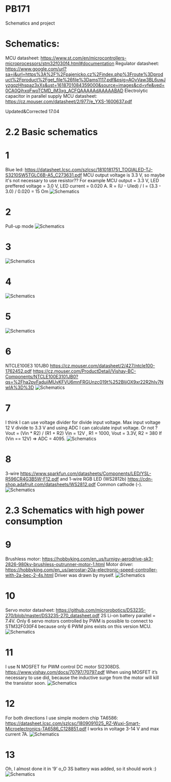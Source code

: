 # PB171
Schematics and project


# Schematics:

MCU datasheet: https://www.st.com/en/microcontrollers-microprocessors/stm32f030f4.html#documentation
Regulator datasheet: https://www.google.com/url?sa=i&url=https%3A%2F%2Fpajenicko.cz%2Findex.php%3Froute%3Dproduct%2Fproduct%2Fget_file%26file%3Dams1117.pdf&psig=AOvVaw3BL6uwJyzgqzHhspaz3xXs&ust=1618701084359000&source=images&cd=vfe&ved=0CA0QjhxqFwoTCMD_iM3xg_ACFQAAAAAdAAAAABAD
Electrolytic capacitor in parallel supply MCU datasheet: https://cz.mouser.com/datasheet/2/977/e_YXS-1600637.pdf

Updated&Corrected 17.04

# 2.2 Basic schematics
# 1
Blue led: https://datasheet.lcsc.com/szlcsc/1810181751_TOGIALED-TJ-S3210SW5TGLC6B-A5_C273631.pdf
MCU output voltage is 3.3 V, so maybe it's not necessary to use resistor?? 
For example MCU output = 3.3 V, LED preffered voltage = 3.0 V, LED current = 0.020 A. 
R = (U - Uled) / I = (3.3 - 3.0) / 0.020 = 15 Om
![Schematics](1_LED.png)

# 2
Pull-up mode
![Schematics](2_Btn&Siwtch.png)
# 3
![Schematics](3_Btn&LED.png)
# 4
![Schematics](4_Stabilization&LED&Btn.png)
# 5
![Schematics](5_Potentiometer.png)
# 6
NTCLE100E3 101JB0
https://cz.mouser.com/datasheet/2/427/ntcle100-1762452.pdf
https://cz.mouser.com/ProductDetail/Vishay-BC-Components/NTCLE100E3101JB0?qs=%2Fha2pyFaduiiMUvKFVU6mnFRGUnzc019t%252BljiOX9xr22R2hIv7NwIA%3D%3D
![Schematics](6_Thermistor.png)
# 7
I think I can use voltage divider for divide input voltage.
Max input voltage 12 V divide to 3.3 V and using ADC I can calculate input voltage.
Or not ?
Vout = (Vin * R2) / (R1 + R2)
Vin = 12V , R1 = 1000, Vout = 3.3V, R2 = 380
If (Vin == 12V) => ADC = 4095.
![Schematics](7_MeasureInput.png)
# 8
3-wire https://www.sparkfun.com/datasheets/Components/LED/YSL-R596CR4G3B5W-F12.pdf
and 
1-wire RGB LED (WS2812b) https://cdn-shop.adafruit.com/datasheets/WS2812.pdf
Common cathode (-).
![Schematics](8_RGB_LEDs.png)

# 2.3 Schematics with high power consumption
# 9
Brushless motor: https://hobbyking.com/en_us/turnigy-aerodrive-sk3-2826-980kv-brushless-outrunner-motor-1.html
Motor driver: https://hobbyking.com/en_us/aerostar-20a-electronic-speed-controller-with-2a-bec-2-4s.html
Driver was drawn by myself.
![Schematics](9_BrushlessMotorControl.png)

# 10
Servo motor datasheet: https://github.com/microrobotics/DS3235-270/blob/master/DS3235-270_datasheet.pdf
2S Li-on battery parallel = 7.4V.
Only 6 servo motors controlled by PWM is possible to connect to STM32F030F4 because only 6 PWM pins exists on this version MCU.
![Schematics](10_18ServoMotors.png)

# 11
I use N MOSFET for PWM control DC motor SI2308DS. https://www.vishay.com/docs/70797/70797.pdf
When using MOSFET it’s necessary to use did, because the inductive surge from the motor will kill the transistor soon.
![Schematics](11_DCmotor.png)

# 12
For both directions I use simple modern chip TA6586: https://datasheet.lcsc.com/szlcsc/1809091025_RZ-Wuxi-Smart-Microelectronics-TA6586_C128851.pdf
I works in voltage 3-14 V and max current 7A.
![Schematics](12_DCmotor_bothDirections.png)

# 13
Oh, I almost done it in ‘9’ o_O
3S battery was added, so it should work :)
![Schematics](13_BrushlessMotor&Batteries.png)

